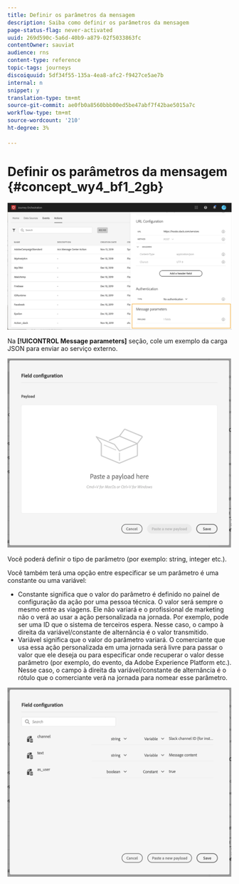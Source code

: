 ```yaml
---
title: Definir os parâmetros da mensagem
description: Saiba como definir os parâmetros da mensagem
page-status-flag: never-activated
uuid: 269d590c-5a6d-40b9-a879-02f5033863fc
contentOwner: sauviat
audience: rns
content-type: reference
topic-tags: journeys
discoiquuid: 5df34f55-135a-4ea8-afc2-f9427ce5ae7b
internal: n
snippet: y
translation-type: tm+mt
source-git-commit: ae0fb0a8560bbb00ed5be47abf7f42bae5015a7c
workflow-type: tm+mt
source-wordcount: '210'
ht-degree: 3%

---
```



# Definir os parâmetros da mensagem {#concept_wy4_bf1_2gb}

![](../assets/messageparameterssection.png)

Na **[!UICONTROL Message parameters]** seção, cole um exemplo da carga JSON para enviar ao serviço externo.

![](../assets/customactionpayloadmessage.png)

Você poderá definir o tipo de parâmetro (por exemplo: string, integer etc.).

Você também terá uma opção entre especificar se um parâmetro é uma constante ou uma variável:

* Constante significa que o valor do parâmetro é definido no painel de configuração da ação por uma pessoa técnica. O valor será sempre o mesmo entre as viagens. Ele não variará e o profissional de marketing não o verá ao usar a ação personalizada na jornada. Por exemplo, pode ser uma ID que o sistema de terceiros espera. Nesse caso, o campo à direita da variável/constante de alternância é o valor transmitido.
* Variável significa que o valor do parâmetro variará. O comerciante que usa essa ação personalizada em uma jornada será livre para passar o valor que ele deseja ou para especificar onde recuperar o valor desse parâmetro (por exemplo, do evento, da Adobe Experience Platform etc.). Nesse caso, o campo à direita da variável/constante de alternância é o rótulo que o comerciante verá na jornada para nomear esse parâmetro.

![](../assets/customactionpayloadmessage2.png)
